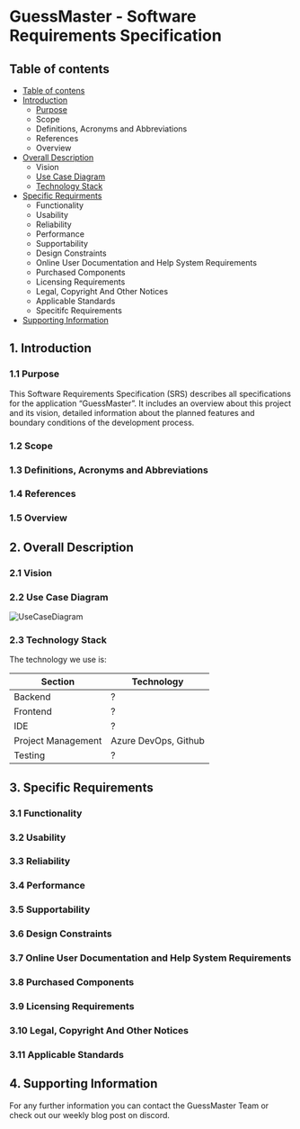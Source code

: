 # GuessMaster - Software Requirements Specification

## Table of contents

- [Table of contens](https://github.com/Tiaaam/GuessMaster/blob/master/docs/SoftwareRequirementsSpecification.md#table-of-contents)
- [Introduction](https://github.com/Tiaaam/GuessMaster/blob/master/docs/SoftwareRequirementsSpecification.md#1-introduction)
  - [Purpose](https://github.com/Tiaaam/GuessMaster/blob/master/docs/SoftwareRequirementsSpecification.md#11-purpose)
  - Scope
  - Definitions, Acronyms and Abbreviations
  - References
  - Overview
- [Overall Description](https://github.com/Tiaaam/GuessMaster/blob/master/docs/SoftwareRequirementsSpecification.md#2-overall-description)
  - Vision
  - [Use Case Diagram](https://github.com/Tiaaam/GuessMaster/blob/master/docs/SoftwareRequirementsSpecification.md#22-use-case-diagram)
  - [Technology Stack](https://github.com/Tiaaam/GuessMaster/blob/master/docs/SoftwareRequirementsSpecification.md#23-technology-stack)
- [Specific Requirments](https://github.com/Tiaaam/GuessMaster/blob/master/docs/SoftwareRequirementsSpecification.md#3-specific-requirements)
  - Functionality
  - Usability
  - Reliability
  - Performance
  - Supportability
  - Design Constraints
  - Online User Documentation and Help System Requirements
  - Purchased Components
  - Licensing Requirements
  - Legal, Copyright And Other Notices
  - Applicable Standards
  - Specitifc Requirements
- [Supporting Information](https://github.com/Tiaaam/GuessMaster/blob/master/docs/SoftwareRequirementsSpecification.md#4-supporting-information)
  
 
## 1. Introduction

### 1.1 Purpose

This Software Requirements Specification (SRS) describes all specifications for the application “GuessMaster”. It includes an overview about this project and its vision, detailed information about the planned features and boundary conditions of the development process.

### 1.2 Scope

### 1.3 Definitions, Acronyms and Abbreviations

### 1.4 References

### 1.5 Overview


## 2. Overall Description

### 2.1 Vision

### 2.2 Use Case Diagram

![UseCaseDiagram](https://user-images.githubusercontent.com/62339676/197333633-46ff9ed8-137f-4a6b-8b57-3e35bdc309aa.png)

### 2.3 Technology Stack

The technology we use is:

| Section            | Technology                             |
| ------------------ | -------------------------------------- |
| Backend            | ?                                      |
| Frontend           | ?                                      |
| IDE                | ?                                      |
| Project Management | Azure DevOps, Github                   |
| Testing            | ?                                      |


## 3. Specific Requirements

### 3.1 Functionality

### 3.2 Usability

### 3.3 Reliability

### 3.4 Performance

### 3.5 Supportability

### 3.6 Design Constraints

### 3.7 Online User Documentation and Help System Requirements

### 3.8 Purchased Components

### 3.9 Licensing Requirements

### 3.10 Legal, Copyright And Other Notices

### 3.11 Applicable Standards


## 4. Supporting Information

For any further information you can contact the GuessMaster Team or check out our weekly blog post on discord.
